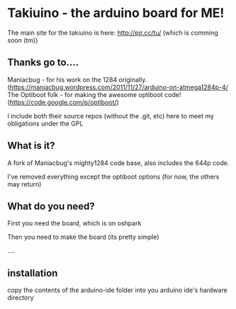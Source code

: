 # Takiuino - the arduino board for ME!

The main site for the takiuino is here: http://pjr.cc/tu/ (which is comming soon (tm))

## Thanks go to....

Maniacbug - for his work on the 1284 originally. (https://maniacbug.wordpress.com/2011/11/27/arduino-on-atmega1284p-4/
The Optiboot folk - for making the awesome optiboot code! (https://code.google.com/p/optiboot/)

I include both their source repos (without the .git, etc) here to meet my obligations under the GPL

## What is it?

A fork of Maniacbug's mighty1284 code base, also includes the 644p code.

I've removed everything except the optiboot options (for now, the others may return)

## What do you need?

First you need the board, which is on oshpark

Then you need to make the board (its pretty simple)

....

## installation

copy the contents of the arduino-ide folder into you arduino ide's hardware directory

